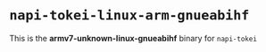 # `napi-tokei-linux-arm-gnueabihf`

This is the **armv7-unknown-linux-gnueabihf** binary for `napi-tokei`
